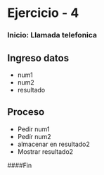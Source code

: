 # Ejercicio - 4

### Inicio: Llamada telefonica

## Ingreso datos

 + num1
 + num2
 + resultado
 
## Proceso

 + Pedir num1
 + Pedír num2
 + almacenar en resultado2
 + Mostrar resultado2

####Fin
